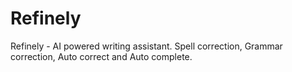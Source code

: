 # Refinely
Refinely - AI powered writing assistant. Spell correction, Grammar correction, Auto correct and Auto complete.
